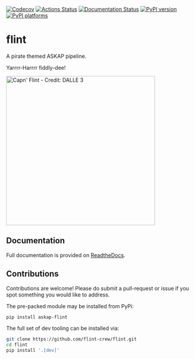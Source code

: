 [![Codecov][codecov-badge]][codecov-link]
[![Actions Status][actions-badge]][actions-link]
[![Documentation Status][rtd-badge]][rtd-link]
[![PyPI version][pypi-version]][pypi-link]
[![PyPI platforms][pypi-platforms]][pypi-link]

# flint

<!-- SPHINX-START -->

<!-- prettier-ignore-start -->
[codecov-badge]:            https://codecov.io/gh/flint-crew/flint/graph/badge.svg?token=7ZEKJ78TBZ
[codecov-link]:             https://codecov.io/gh/flint-crew/flint
[actions-badge]:            https://github.com/flint-crew/flint/workflows/CI/badge.svg
[actions-link]:             https://github.com/flint-crew/flint/actions
[pypi-link]:                https://pypi.org/project/askap-flint/
[pypi-platforms]:           https://img.shields.io/pypi/pyversions/askap-flint
[pypi-version]:             https://img.shields.io/pypi/v/askap-flint
[rtd-badge]:                https://readthedocs.org/projects/askap-flint/badge/?version=latest
[rtd-link]:                 https://askap-flint.readthedocs.io/en/latest/?badge=latest

<!-- prettier-ignore-end -->

A pirate themed ASKAP pipeline.

Yarrrr-Harrrr fiddly-dee!

<img src="_static/logo.jpeg" alt="Capn' Flint - Credit: DALLE 3" style="width:400px;"/>

## Documentation

Full documentation is provided on
[ReadtheDocs](https://askap-flint.readthedocs.io/).

## Contributions

Contributions are welcome! Please do submit a pull-request or issue if you spot
something you would like to address.

The pre-packed module may be installed from PyPi:

```bash
pip install askap-flint
```
The full set of dev tooling can be installed via:

```bash
git clone https://github.com/flint-crew/flint.git
cd flint
pip install '.[dev]'
```
